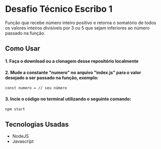 
# Desafio Técnico Escribo 1

Função que recebe número inteiro positivo e retorna o somatório de todos os valores
inteiros divisíveis por 3 ou 5 que sejam inferiores ao número passado na função.


## Como Usar

#### 1. Faça o download ou a clonagem desse repositório localmente
#### 2. Mude a constante "numero" no arquivo "index.js" para o valor desejado a ser passado na função, exemplo:

```
const numero = // seu número
```
#### 3. Incie o código no terminal utilizando o seguinte comando:
```
npm start
```

## Tecnologias Usadas

- NodeJS
- Javascript



 
